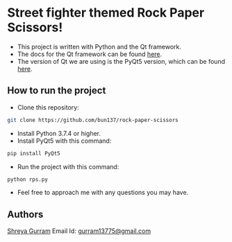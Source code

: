 # Street fighter themed Rock Paper Scissors!

- This project is written with Python and the Qt framework.
- The docs for the Qt framework can be found [here](https://doc.qt.io/qt-5/).
- The version of Qt we are using is the PyQt5 version, which can be found [here](https://pypi.org/project/PyQt5/).

## How to run the project

- Clone this repository:
```bash
git clone https://github.com/bun137/rock-paper-scissors
```
- Install Python 3.7.4 or higher.
- Install PyQt5 with this command:
```bash
pip install PyQt5
```
- Run the project with this command:
```bash
python rps.py
```
- Feel free to approach me with any questions you may have.


## Authors
[Shreya Gurram](https://github.com/bun137/)
Email Id: [gurram13775@gmail.com](mailto:gurram13775@gmail.com)
 
